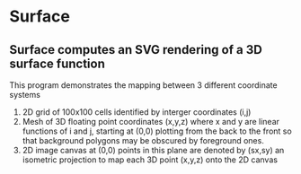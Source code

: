 # Surface
## Surface computes an SVG rendering of a 3D surface function
This program demonstrates the mapping between 3 different coordinate systems
1. 2D grid of 100x100 cells identified by interger coordinates (i,j)
2. Mesh of 3D floating point coordinates (x,y,z) where x and y are linear functions of i and j, starting at (0,0) plotting from the back to the front so that background polygons may be obscured by foreground ones.
3. 2D image canvas at (0,0) points in this plane are denoted by (sx,sy) an isometric projection to map each 3D point (x,y,z) onto the 2D canvas
